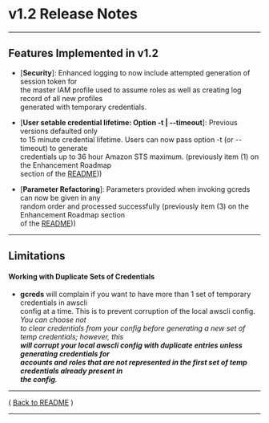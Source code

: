 # v1.2 Release Notes
* * * 

## Features Implemented in v1.2

* [**Security**]: Enhanced logging to now include attempted generation of session token for  
the master IAM profile used to assume roles as well as creating log record of all new profiles  
generated with temporary credentials.

* [**User setable credential lifetime:  Option -t | --timeout**]: Previous versions defaulted only  
to 15 minute credential lifetime.  Users can now pass option -t (or --timeout) to generate  
credentials up to 36 hour Amazon STS maximum. (previously item (1) on the Enhancement Roadmap  
section of the [README](../README.md)))

* [**Parameter Refactoring**]: Parameters provided when invoking gcreds can now be given in any  
random order and processed successfully (previously item (3) on the Enhancement Roadmap section  
of the [README](../README.md)))

* * *

## Limitations

#### Working with Duplicate Sets of Credentials

* **gcreds** will complain if you want to have more than 1 set of temporary credentials in awscli  
config at a time. This is to prevent corruption of the local awscli config.  _You can choose not  
to clear credentials from your config before generating a new set of temp credentials; however, this  
**will corrupt your local awscli config with duplicate entries unless generating credentials for  
accounts and roles that are not represented in the first set of temp credentials already present in  
the config**._

* * *

( [Back to README](../README.md) )


* * *